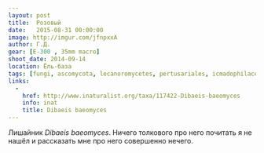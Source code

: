 ```yaml
---
layout: post
title:  Розовый
date:   2015-08-31 00:00:00
image: http://imgur.com/jfnpxxA
author: Г.Д.
gear: [E-300 , 35mm macro]
shoot_date: 2014-09-14
location: Ёль-база
tags: [fungi, ascomycota, lecanoromycetes, pertusariales, icmadophilaceae, dibaeis, dibaeis baeomyces]
links:
  -
    href: http://www.inaturalist.org/taxa/117422-Dibaeis-baeomyces
    info: inat
    title: Dibaeis baeomyces
---
```


Лишайник _Dibaeis baeomyces_. Ничего толкового про него почитать я не нашёл и рассказать мне про него совершенно нечего.

